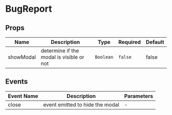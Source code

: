 # BugReport

## Props

<!-- @vuese:BugReport:props:start -->
|Name|Description|Type|Required|Default|
|---|---|---|---|---|
|showModal|determine if the modal is visible or not|`Boolean`|`false`|false|

<!-- @vuese:BugReport:props:end -->


## Events

<!-- @vuese:BugReport:events:start -->
|Event Name|Description|Parameters|
|---|---|---|
|close|event emitted to hide the modal|-|

<!-- @vuese:BugReport:events:end -->



